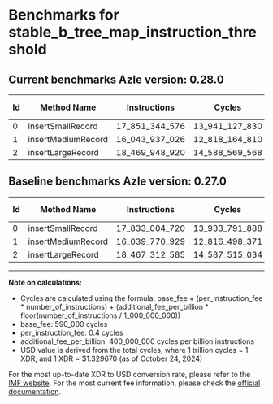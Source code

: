 # Benchmarks for stable_b_tree_map_instruction_threshold

## Current benchmarks Azle version: 0.28.0

| Id  | Method Name        | Instructions   | Cycles         | USD           | USD/Million Calls | Change                               |
| --- | ------------------ | -------------- | -------------- | ------------- | ----------------- | ------------------------------------ |
| 0   | insertSmallRecord  | 17_851_344_576 | 13_941_127_830 | $0.0185370994 | $18_537.09        | <font color="red">+18_339_856</font> |
| 1   | insertMediumRecord | 16_043_937_026 | 12_818_164_810 | $0.0170439292 | $17_043.92        | <font color="red">+4_166_097</font>  |
| 2   | insertLargeRecord  | 18_469_948_920 | 14_588_569_568 | $0.0193979833 | $19_397.98        | <font color="red">+2_636_335</font>  |

## Baseline benchmarks Azle version: 0.27.0

| Id  | Method Name        | Instructions   | Cycles         | USD           | USD/Million Calls |
| --- | ------------------ | -------------- | -------------- | ------------- | ----------------- |
| 0   | insertSmallRecord  | 17_833_004_720 | 13_933_791_888 | $0.0185273451 | $18_527.34        |
| 1   | insertMediumRecord | 16_039_770_929 | 12_816_498_371 | $0.0170417134 | $17_041.71        |
| 2   | insertLargeRecord  | 18_467_312_585 | 14_587_515_034 | $0.0193965811 | $19_396.58        |

---

**Note on calculations:**

- Cycles are calculated using the formula: base_fee + (per_instruction_fee \* number_of_instructions) + (additional_fee_per_billion \* floor(number_of_instructions / 1_000_000_000))
- base_fee: 590_000 cycles
- per_instruction_fee: 0.4 cycles
- additional_fee_per_billion: 400_000_000 cycles per billion instructions
- USD value is derived from the total cycles, where 1 trillion cycles = 1 XDR, and 1 XDR = $1.329670 (as of October 24, 2024)

For the most up-to-date XDR to USD conversion rate, please refer to the [IMF website](https://www.imf.org/external/np/fin/data/rms_sdrv.aspx).
For the most current fee information, please check the [official documentation](https://internetcomputer.org/docs/current/developer-docs/gas-cost#execution).
